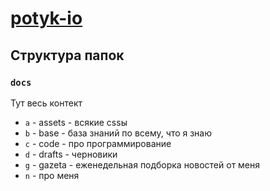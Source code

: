 # [potyk-io](https://potyk.io)

## Структура папок
### `docs`
Тут весь контект 
- `a` - assets - всякие cssы
- `b` - base - база знаний по всему, что я знаю
- `c` - code - про программирование
- `d` - drafts - черновики
- `g` - gazeta - еженедельная подборка новостей от меня 
- `n` - про меня

